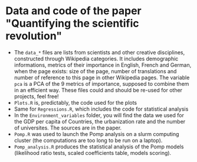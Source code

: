 # Data and code of the paper "Quantifying the scientific revolution"

* The `data_*` files are lists from scientists and other creative disciplines, constructed through Wikipedia categories. It includes demographic informations, metrics of their importance in English, French and German, when the page exists: size of the page, number of translations and number of reference to this page in other Wikipedia pages. The variable `pca` is a PCA of the 9 metrics of importance, supposed to combine them in an efficient way. These files could and should be re-used for other projects, feel free! 
* `Plots.R` is, predictably, the code used for the plots
* Same for `Regressions.R`, which includes the code for statistical analysis
* In the `Environment_variables` folder, you will find the data we used for the GDP per capita of Countries, the urbanization rate and the number of universites. The sources are in the paper.
* `Pomp.R` was used to launch the Pomp analysis on a slurm computing cluster (the computations are too long to be run on a laptop). 
* `Pomp_analysis.R` produces the statistical analysis of the Pomp models (likelihood ratio tests, scaled coefficients table, models scoring).
